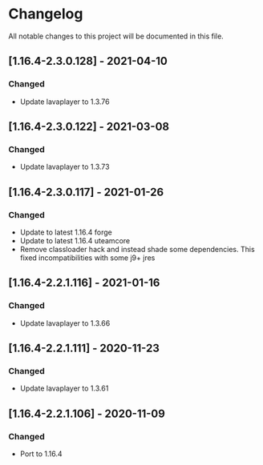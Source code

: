 # Changelog
All notable changes to this project will be documented in this file.

## [1.16.4-2.3.0.128] - 2021-04-10
### Changed
 - Update lavaplayer to 1.3.76

## [1.16.4-2.3.0.122] - 2021-03-08
### Changed
 - Update lavaplayer to 1.3.73

## [1.16.4-2.3.0.117] - 2021-01-26
### Changed
 - Update to latest 1.16.4 forge
 - Update to latest 1.16.4 uteamcore
 - Remove classloader hack and instead shade some dependencies. This fixed incompatibilities with some j9+ jres

## [1.16.4-2.2.1.116] - 2021-01-16
### Changed
 - Update lavaplayer to 1.3.66

## [1.16.4-2.2.1.111] - 2020-11-23
### Changed
 - Update lavaplayer to 1.3.61

## [1.16.4-2.2.1.106] - 2020-11-09
### Changed
 - Port to 1.16.4
